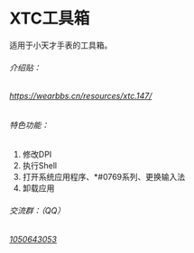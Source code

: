 # XTC工具箱

适用于小天才手表的工具箱。

###### 介绍贴：

###### https://wearbbs.cn/resources/xtc.147/

###### 特色功能：

1. 修改DPI
2. 执行Shell
3. 打开系统应用程序、*#0769系列、更换输入法
4. 卸载应用

###### 交流群：（QQ）

###### [1050643053](https://wearbbs.cn/redirect?to=aHR0cHM6Ly9qcS5xcS5jb20vP193dj0xMDI3JmFtcDtrPU9XSW5HcE9v)
